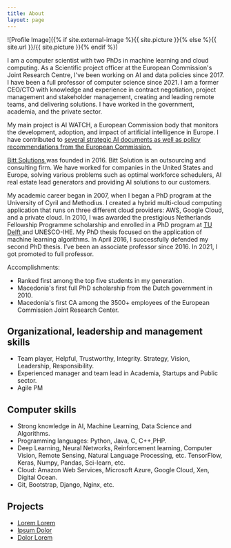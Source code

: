 ```yaml
---
title: About
layout: page
---
```

![Profile Image]({% if site.external-image %}{{ site.picture }}{% else %}{{ site.url }}/{{ site.picture }}{% endif %})


I am a computer scientist with two PhDs in machine learning and cloud computing. As a Scientific project officer at the European Commission's Joint Research Centre, I've been working on AI and data policies since 2017. I have been a full professor of computer science since 2021. I am a former CEO/CTO with knowledge and experience in contract negotiation, project management and stakeholder management, creating and leading remote teams, and delivering solutions. I have worked in the government, academia, and the private sector.

My main project is AI WATCH, a European Commission body that monitors the development, adoption, and impact of artificial intelligence in Europe. I have contributed to <a href="https://publications.jrc.ec.europa.eu/repository/search?query=delipetrev"> several strategic AI documents as well as policy recommendations from the European Commission.</a>

<a href="https://bitt.solutions">Bitt Solutions </a> was founded in 2016. Bitt Solution is an outsourcing and consulting firm. We have worked for companies in the United States and Europe, solving various problems such as optimal workforce schedulers, AI real estate lead generators and providing AI solutions to our customers.

My academic career began in 2007, when I began a PhD program at the University of Cyril and Methodius. I created a hybrid multi-cloud computing application that runs on three different cloud providers: AWS, Google Cloud, and a private cloud. In 2010, I was awarded the prestigious Netherlands Fellowship Programme scholarship and enrolled in a PhD program at <a href="https://www.tudelft.nl/">TU Delft </a> and UNESCO-IHE. My PhD thesis focused on the application of machine learning algorithms. In April 2016, I successfully defended my second PhD thesis. I've been an associate professor since 2016. In 2021, I got promoted to full professor. 


 Accomplishments:
- Ranked first among the top five students in my generation.
- Macedonia's first full PhD scholarship from the Dutch government in 2010.
- Macedonia's first CA among the 3500+ employees of the European Commission Joint Research Center.



<h2>Organizational, leadership and management skills</h2>

<ul class="skill-list">
	<li>Team player, Helpful, Trustworthy, Integrity. Strategy, Vision, Leadership, Responsibility.</li>
	<li>Experienced manager and team lead in Academia, Startups and Public sector.</li>
	<li>Agile PM</li>
	
</ul>

<h2>Computer skills</h2>

<ul class="skill-list">
	<li>Strong knowledge in AI, Machine Learning, Data Science and Algorithms.</li>
	<li>Programming languages: Python, Java, C, C++,PHP.</li>
	<li>Deep Learning, Neural Networks, Reinforcement learning, Computer Vision, Remote Sensing, Natural Language Processing, etc. TensorFlow, Keras, Numpy, Pandas, Sci-learn, etc.</li>
	<li>Cloud: Amazon Web Services, Microsoft Azure, Google Cloud, Xen, Digital Ocean.</li>
	<li>Git, Bootstrap, Django, Nginx, etc. </li>

</ul>

<h2>Projects</h2>

<ul>
	<li><a href="https://github.com/">Lorem Lorem</a></li>
	<li><a href="https://github.com/">Ipsum Dolor</a></li>
	<li><a href="https://github.com/">Dolor Lorem</a></li>
</ul>
